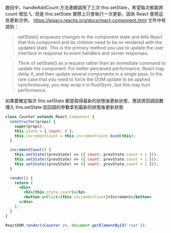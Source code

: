 題目中，handleAddCount 方法連續調用了三次 this.setState，希望每次都能將 count 增加 1。但是 this.setState 實際上只會執行一次更新，因為 React 會將這些更新合併。
https://legacy.reactjs.org/docs/react-component.html 文件中有提到：
>setState() enqueues changes to the component state and tells React that this component and its children need to be re-rendered with the updated state. This is the primary method you use to update the user interface in response to event handlers and server responses.

>Think of setState() as a request rather than an immediate command to update the component. For better perceived performance, React may delay it, and then update several components in a single pass. In the rare case that you need to force the DOM update to be applied synchronously, you may wrap it in flushSync, but this may hurt performance.

如果要確定每次 this.setState 都是取得最新的狀態後更新狀態，應該將回調函數傳入 this.setState 從回調的參數拿到最新的狀態後更新狀態
```jsx
class Counter extends React.Component {
  constructor(props) {
    super(props);
    this.state = { count: 0 };
    this.incrementCount = this.incrementCount.bind(this);
  }

  incrementCount() {
    this.setState((prevState) => ({ count: prevState.count + 1 }));
    this.setState((prevState) => ({ count: prevState.count + 1 }));
    this.setState((prevState) => ({ count: prevState.count + 1 }));
  }

  render() {
    return (
      <div>
        <h2>{this.state.count}</h2>
        <button onClick={this.incrementCount}>Increment</button>
      </div>
    );
  }
}

ReactDOM.render(<Counter />, document.getElementById('root'));

```